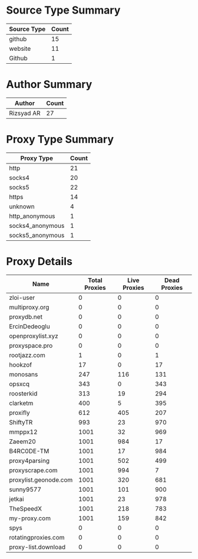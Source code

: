 # Source Type Summary

| Source Type | Count |
|-------------|-------|
| github | 15 |
| website | 11 |
| Github | 1 |


# Author Summary

| Author | Count |
|--------|-------|
| Rizsyad AR | 27 |


# Proxy Type Summary

| Proxy Type | Count |
|------------|-------|
| http | 21 |
| socks4 | 20 |
| socks5 | 22 |
| https | 14 |
| unknown | 4 |
| http_anonymous | 1 |
| socks4_anonymous | 1 |
| socks5_anonymous | 1 |


# Proxy Details

| Name | Total Proxies | Live Proxies | Dead Proxies |
|------|---------------|--------------|---------------|
| zloi-user | 0 | 0 | 0 |
| multiproxy.org | 0 | 0 | 0 |
| proxydb.net | 0 | 0 | 0 |
| ErcinDedeoglu | 0 | 0 | 0 |
| openproxylist.xyz | 0 | 0 | 0 |
| proxyspace.pro | 0 | 0 | 0 |
| rootjazz.com | 1 | 0 | 1 |
| hookzof | 17 | 0 | 17 |
| monosans | 247 | 116 | 131 |
| opsxcq | 343 | 0 | 343 |
| roosterkid | 313 | 19 | 294 |
| clarketm | 400 | 5 | 395 |
| proxifly | 612 | 405 | 207 |
| ShiftyTR | 993 | 23 | 970 |
| mmppx12 | 1001 | 32 | 969 |
| Zaeem20 | 1001 | 984 | 17 |
| B4RC0DE-TM | 1001 | 17 | 984 |
| proxy4parsing | 1001 | 502 | 499 |
| proxyscrape.com | 1001 | 994 | 7 |
| proxylist.geonode.com | 1001 | 320 | 681 |
| sunny9577 | 1001 | 101 | 900 |
| jetkai | 1001 | 23 | 978 |
| TheSpeedX | 1001 | 218 | 783 |
| my-proxy.com | 1001 | 159 | 842 |
| spys | 0 | 0 | 0 |
| rotatingproxies.com | 0 | 0 | 0 |
| proxy-list.download | 0 | 0 | 0 |
